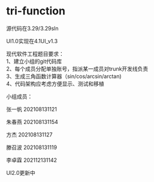 # tri-function
源代码在3.29/3.29sln<br>

UI1.0实现在4.1UI_v1.3<br>

现代软件工程题目要求：<br>
1、建立小组的git代码库<br>
2、每个成员分配单独账号，指派某一成员对trunk开发线负责<br>
3、生成三角函数计算器（sin/cos/arcsin/arctan)<br>
4、代码架构应考虑方便显示、测试和移植<br>

小组成员：

张一帆 202108131121<br>

朱春燕 202108131154<br>

方杰     202108131127<br>

滕召波  202108131119<br>

李卓霖 202112131142<br>

UI2.0更新中<br>

